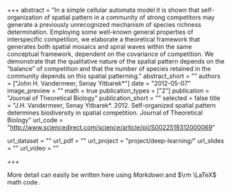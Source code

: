 +++
abstract = "In a simple cellular automata model it is shown that self-organization of spatial pattern in a community of strong competitors may generate a previously unrecognized mechanism of species richness determination. Employing some well-known general properties of interspecific competition, we elaborate a theoretical framework that generates both spatial mosaics and spiral waves within the same conceptual framework, dependent on the covariance of competition. We demonstrate that the qualitative nature of the spatial pattern depends on the “balance” of competition and that the number of species retained in the community depends on this spatial patterning."
abstract_short = ""
authors = ["John H. Vandermeer, Senay Yitbarek*"]
date = "2012-05-07"
image_preview = ""
math = true
publication_types = ["2"]
publication = "Journal of Theoretical Biology"
publication_short = ""
selected = false
title = "J.H. Vandermeer, Senay Yitbarek*. 2012. Self-organized spatial pattern determines biodiversity in spatial competition. Journal of Theoretical Biology"
url_code = "http://www.sciencedirect.com/science/article/pii/S0022519312000069"

url_dataset = ""
url_pdf = ""
url_project = "project/deep-learning/"
url_slides = ""
url_video = ""

+++

More detail can easily be written here using *Markdown* and $\rm \LaTeX$ math code.

